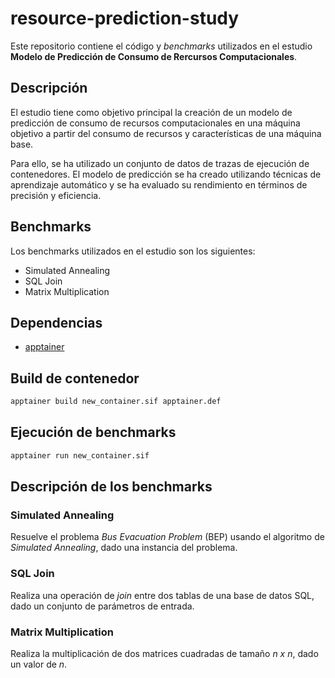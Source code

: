 # resource-prediction-study
Este repositorio contiene el código y *benchmarks* utilizados en el estudio **Modelo de Predicción de Consumo de Rercursos Computacionales**.

## Descripción
El estudio tiene como objetivo principal la creación de un modelo de predicción de consumo de recursos computacionales en una máquina objetivo a partir del consumo de recursos y características de una máquina base. 

Para ello, se ha utilizado un conjunto de datos de trazas de ejecución de contenedores. El modelo de predicción se ha creado utilizando técnicas de aprendizaje automático y se ha evaluado su rendimiento en términos de precisión y eficiencia.

## Benchmarks
Los benchmarks utilizados en el estudio son los siguientes:
- Simulated Annealing
- SQL Join
- Matrix Multiplication

## Dependencias
- [apptainer](https://apptainer.org/)

## Build de contenedor
```bash
apptainer build new_container.sif apptainer.def
```

## Ejecución de benchmarks
```bash
apptainer run new_container.sif
```

## Descripción de los benchmarks
### Simulated Annealing
Resuelve el problema *Bus Evacuation Problem* (BEP) usando el algoritmo de *Simulated Annealing*, dado una instancia del problema.

### SQL Join
Realiza una operación de *join* entre dos tablas de una base de datos SQL, dado un conjunto de parámetros de entrada.

### Matrix Multiplication
Realiza la multiplicación de dos matrices cuadradas de tamaño *n x n*, dado un valor de *n*.
